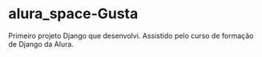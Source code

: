 # alura_space-Gusta
Primeiro projeto Django que desenvolvi. Assistido pelo curso de formação de Django da Alura.

